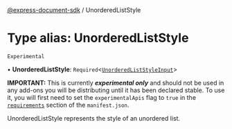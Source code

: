 [@express-document-sdk](../overview.md) / UnorderedListStyle

# Type alias: UnorderedListStyle

`Experimental`

• **UnorderedListStyle**: `Required`\<[`UnorderedListStyleInput`](../interfaces/UnorderedListStyleInput.md)\>

<InlineAlert slots="text" variant="warning"/>

**IMPORTANT:** This is currently ***experimental only*** and should not be used in any add-ons you will be distributing until it has been declared stable. To use it, you will first need to set the `experimentalApis` flag to `true` in the [`requirements`](../../../manifest/index.md#requirements) section of the `manifest.json`.

UnorderedListStyle represents the style of an unordered list.
